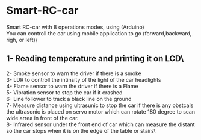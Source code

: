 # Smart-RC-car
Smart RC-car with 8 operations modes, using (Arduino)\
You can controll the car using mobile application to go (forward,backward, righ, or left)\
## 1- Reading temperature and printing it on LCD\
2- Smoke sensor to warn the driver if there is a smoke\
3- LDR to controll the intinsity of the light of the car headlights\
4- Flame sensor to warn the driver if there is a Flame\
5- Vibration sensor to stop the car if it crashed\
6- Line follower to track a black line on the ground\
7- Measure distance using ultrasunic to stop the car if there is any obstcals\
the ultrasonic is placed on servo motor which can rotate 180 degree to scan wide arrea in front of the car.\
8- Infrared sensor under the front end of car which can measure the distant so the car stops when it is on the edge of the table or stairs\

